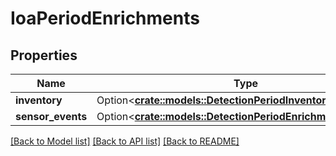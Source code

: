 # IoaPeriodEnrichments

## Properties

Name | Type | Description | Notes
------------ | ------------- | ------------- | -------------
**inventory** | Option<[**crate::models::DetectionPeriodInventoryEnrichment**](detection.InventoryEnrichment.md)> |  | [optional]
**sensor_events** | Option<[**crate::models::DetectionPeriodEnrichment**](detection.Enrichment.md)> |  | [optional]

[[Back to Model list]](../README.md#documentation-for-models) [[Back to API list]](../README.md#documentation-for-api-endpoints) [[Back to README]](../README.md)
